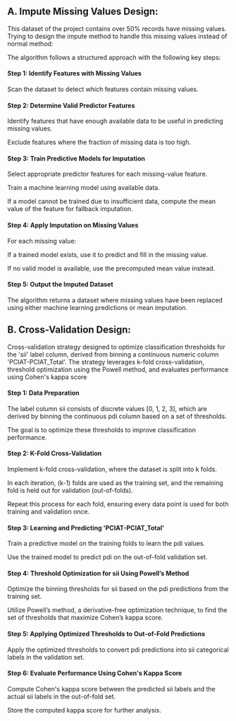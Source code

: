 ## A. Impute Missing Values Design: 

This dataset of the project contains over 50% records have missing values. Trying to design the impute method to handle this missing values instead of normal method: 

The algorithm follows a structured approach with the following key steps:

#### Step 1: Identify Features with Missing Values

Scan the dataset to detect which features contain missing values.

#### Step 2: Determine Valid Predictor Features

Identify features that have enough available data to be useful in predicting missing values.

Exclude features where the fraction of missing data is too high.

#### Step 3: Train Predictive Models for Imputation

Select appropriate predictor features for each missing-value feature.

Train a machine learning model using available data.

If a model cannot be trained due to insufficient data, compute the mean value of the feature for fallback imputation.

#### Step 4:  Apply Imputation on Missing Values

For each missing value:

If a trained model exists, use it to predict and fill in the missing value.

If no valid model is available, use the precomputed mean value instead.

#### Step 5: Output the Imputed Dataset

The algorithm returns a dataset where missing values have been replaced using either machine learning predictions or mean imputation.



## B. Cross-Validation Design: 

Cross-validation strategy designed to optimize classification thresholds for the 'sii' label column, derived from binning a continuous numeric column 'PCIAT-PCIAT_Total'. The strategy leverages k-fold cross-validation, threshold optimization using the Powell method, and evaluates performance using Cohen's kappa score

#### Step 1: Data Preparation

The label column sii consists of discrete values [0, 1, 2, 3], which are derived by binning the continuous pdi column based on a set of thresholds.

The goal is to optimize these thresholds to improve classification performance.

#### Step 2: K-Fold Cross-Validation

Implement k-fold cross-validation, where the dataset is split into k folds.

In each iteration, (k-1) folds are used as the training set, and the remaining fold is held out for validation (out-of-folds).

Repeat this process for each fold, ensuring every data point is used for both training and validation once.

#### Step 3: Learning and Predicting 'PCIAT-PCIAT_Total'

Train a predictive model on the training folds to learn the pdi values.

Use the trained model to predict pdi on the out-of-fold validation set.

#### Step 4: Threshold Optimization for sii Using Powell’s Method

Optimize the binning thresholds for sii based on the pdi predictions from the training set.

Utilize Powell’s method, a derivative-free optimization technique, to find the set of thresholds that maximize Cohen’s kappa score.

#### Step 5: Applying Optimized Thresholds to Out-of-Fold Predictions

Apply the optimized thresholds to convert pdi predictions into sii categorical labels in the validation set.

#### Step 6: Evaluate Performance Using Cohen's Kappa Score

Compute Cohen's kappa score between the predicted sii labels and the actual sii labels in the out-of-fold set.

Store the computed kappa score for further analysis.

